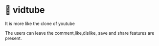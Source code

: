 # :red_circle: vidtube 

It is more like the clone of youtube 

The users can leave the comment,like,dislike, save and share features are present.
